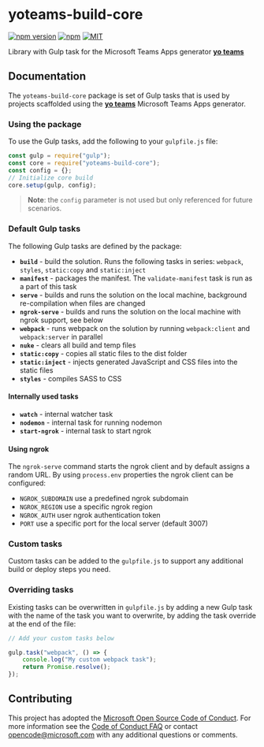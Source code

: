# yoteams-build-core

[![npm version](https://badge.fury.io/js/yoteams-build-core.svg)](https://www.npmjs.com/package/yoteams-build-core)
[![npm](https://img.shields.io/npm/dt/yoteams-build-core.svg)](https://www.npmjs.com/package/yoteams-build-core)
[![MIT](https://img.shields.io/npm/l/generator-teams.svg)](https://github.com/PnP/generator-teams/blob/master/LICENSE.md)

Library with Gulp task for the Microsoft Teams Apps generator [**yo teams**](https://aka.ms/yoteams)

## Documentation

The `yoteams-build-core` package is set of Gulp tasks that is used by projects scaffolded using the  [**yo teams**](https://aka.ms/yoteams) Microsoft Teams Apps generator.

### Using the package

To use the Gulp tasks, add the following to your `gulpfile.js` file:

``` JavaScript
const gulp = require("gulp");
const core = require("yoteams-build-core");
const config = {};
// Initialize core build
core.setup(gulp, config);
```

> **Note**: the `config` parameter is not used but only referenced for future scenarios.

### Default Gulp tasks

The following Gulp tasks are defined by the package:

* **`build`** - build the solution. Runs the following tasks in series: `webpack`, `styles`, `static:copy` and  `static:inject`
* **`manifest`** - packages the manifest. The `validate-manifest` task is run as a part of this task
* **`serve`** - builds and runs the solution on the local machine, background re-compilation when files are changed
* **`ngrok-serve`** - builds and runs the solution on the local machine with ngrok support, see below
* **`webpack`** - runs webpack on the solution by running `webpack:client` and `webpack:server` in parallel
* **`nuke`** - clears all build and temp files
* **`static:copy`** - copies all static files to the dist folder
* **`static:inject`** - injects generated JavaScript and CSS files into the static files
* **`styles`** - compiles SASS to CSS

#### Internally used tasks

* **`watch`** - internal watcher task
* **`nodemon`** - internal task for running nodemon
* **`start-ngrok`** - internal task to start ngrok

#### Using ngrok

The `ngrok-serve` command starts the ngrok client and by default assigns a random URL. By using `process.env` properties the ngrok client can be configured:

* `NGROK_SUBDOMAIN` use a predefined ngrok subdomain
* `NGROK_REGION` use a specific ngrok region
* `NGROK_AUTH` user ngrok authentication token
* `PORT` use a specific port for the local server (default 3007)

### Custom tasks

Custom tasks can be added to the `gulpfile.js` to support any additional build or deploy steps you need.

### Overriding tasks

Existing tasks can be overwritten in `gulpfile.js` by adding a new Gulp task with the name of the task you want to overwrite, by adding the task override at the end of the file:

``` JavaScript
// Add your custom tasks below

gulp.task("webpack", () => {
    console.log("My custom webpack task");
    return Promise.resolve();
});
```




## Contributing

This project has adopted the [Microsoft Open Source Code of Conduct](https://opensource.microsoft.com/codeofconduct/). For more information see the [Code of Conduct FAQ](https://opensource.microsoft.com/codeofconduct/faq/) or contact [opencode@microsoft.com](mailto:opencode@microsoft.com) with any additional questions or comments.
